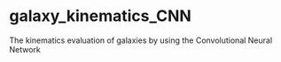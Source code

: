 # galaxy_kinematics_CNN
The kinematics evaluation of galaxies by using the Convolutional Neural Network
